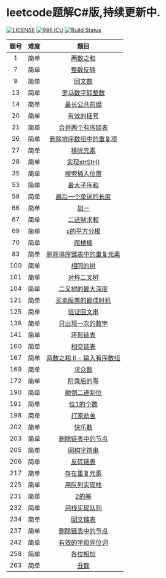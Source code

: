 # leetcode题解C#版,持续更新中.
[![LICENSE](https://img.shields.io/badge/license-Anti%20996-blue.svg)](https://github.com/996icu/996.ICU/blob/master/LICENSE) [![996.ICU](https://img.shields.io/badge/link-996.icu-red.svg)](https://996.icu) [![Build Status](https://travis-ci.org/jiayaoO3O/leetcode.svg?branch=master)](https://travis-ci.org/jiayaoO3O/leetcode)

| 题号 | 难度 |                             题目                             |
| :--: | :--: | :----------------------------------------------------------: |
|  1   | 简单 | [两数之和](https://jiayaoo3o.github.io/2019/05/01/1-两数之和/) |
|  7   | 简单 | [整数反转](https://jiayaoo3o.github.io/2019/05/01/7-整数反转/) |
|  9   | 简单 |  [回文数](https://jiayaoo3o.github.io/2019/05/01/9-回文数/)  |
|  13  | 简单 | [罗马数字转整数](https://jiayaoo3o.github.io/2019/05/01/13-罗马数字转整数/) |
|  14  | 简单 | [最长公共前缀](https://jiayaoo3o.github.io/2019/05/02/14-最长公共前缀/) |
|  20  | 简单 | [有效的括号](https://jiayaoo3o.github.io/2019/05/03/20-有效的括号/) |
|  21  | 简单 | [合并两个有序链表](https://jiayaoo3o.github.io/2019/05/04/21-合并两个有序链表/) |
|  26  | 简单 | [删除排序数组中的重复项](https://jiayaoo3o.github.io/2019/05/04/26-删除排序数组中的重复项/) |
|  27  | 简单 | [移除元素](https://jiayaoo3o.github.io/2019/05/04/27-移除元素/) |
|  28  | 简单 | [实现strStr()](https://jiayaoo3o.github.io/2019/05/06/28-实现strStr/) |
|  35  | 简单 | [搜索插入位置](https://jiayaoo3o.github.io/2019/05/06/35-搜索插入位置/) |
|  53  | 简单 | [最大子序和](https://jiayaoo3o.github.io/2019/05/06/53-最大子序和/) |
|  58  | 简单 | [最后一个单词的长度](https://jiayaoo3o.github.io/2019/05/06/58-最后一个单词的长度/) |
|  66  | 简单 |   [加一](https://jiayaoo3o.github.io/2019/05/07/66-加一/)    |
|  67  | 简单 | [二进制求和](https://jiayaoo3o.github.io/2019/05/07/67-二进制求和/) |
|  69  | 简单 | [x的平方分根](https://jiayaoo3o.github.io/2019/05/07/69-x的平方分根/) |
|  70  | 简单 | [爬楼梯](https://jiayaoo3o.github.io/2019/05/08/70-爬楼梯/)  |
|  83  | 简单 | [删除排序链表中的重复元素](https://jiayaoo3o.github.io/2019/05/08/83-删除排序链表中的重复元素/) |
| 100  | 简单 | [相同的树](https://jiayaoo3o.github.io/2019/05/08/100-相同的树/) |
| 101  | 简单 | [对称二叉树](https://jiayaoo3o.github.io/2019/05/09/101-对称二叉树/) |
| 104  | 简单 | [二叉树的最大深度](https://jiayaoo3o.github.io/2019/05/12/104-二叉树的最大深度/) |
| 121  | 简单 | [买卖股票的最佳时机](https://jiayaoo3o.github.io/2019/05/12/121-买卖股票的最佳时机/) |
| 125  | 简单 | [验证回文串](https://jiayaoo3o.github.io/2019/05/13/125-验证回文串/) |
| 136  | 简单 | [只出现一次的数字](https://jiayaoo3o.github.io/2019/05/13/136-只出现一次的数字/) |
| 141  | 简单 | [环形链表](https://jiayaoo3o.github.io/2019/05/13/141-环形链表/) |
| 160  | 简单 | [相交链表](https://jiayaoo3o.github.io/2019/05/14/160-相交链表/) |
| 167  | 简单 | [两数之和 II - 输入有序数组](https://jiayaoo3o.github.io/2019/05/15/167-两数之和-II-输入有序数组/) |
| 169  | 简单 | [求众数](https://jiayaoo3o.github.io/2019/05/15/169-求众数/) |
| 172  | 简单 | [阶乘后的零](https://jiayaoo3o.github.io/2019/05/15/172-阶乘后的零/) |
| 190  | 简单 | [颠倒二进制位](https://jiayaoo3o.github.io/2019/05/16/190-颠倒二进制位/) |
| 191  | 简单 | [位1的个数](https://jiayaoo3o.github.io/2019/05/19/191-位1的个数/) |
| 198  | 简单 | [打家劫舍](https://jiayaoo3o.github.io/2019/05/20/198-打家劫舍/) |
| 202  | 简单 | [快乐数](https://jiayaoo3o.github.io/2019/05/20/202-快乐数/) |
| 203  | 简单 | [删除链表中的节点](https://jiayaoo3o.github.io/2019/05/22/203-删除链表中的节点/) |
| 205  | 简单 | [同构字符串](https://jiayaoo3o.github.io/2019/05/23/205-同构字符串/) |
| 206  | 简单 | [反转链表](https://jiayaoo3o.github.io/2019/05/24/206-反转链表/) |
| 217  | 简单 | [存在重复元素](https://jiayaoo3o.github.io/2019/05/24/217-存在重复元素/) |
| 225  | 简单 | [用队列实现栈](https://jiayaoo3o.github.io/2019/05/25/225-用队列实现栈/) |
| 231  | 简单 |  [2的幂](https://jiayaoo3o.github.io/2019/05/26/231-2的幂/)  |
| 232  | 简单 | [用栈实现队列](https://jiayaoo3o.github.io/2019/05/28/232-用栈实现队列/) |
| 234  | 简单 | [回文链表](https://jiayaoo3o.github.io/2019/05/29/234-回文链表/) |
| 237  | 简单 | [删除链表中的节点](https://jiayaoo3o.github.io/2019/05/31/237-删除链表中的节点/) |
| 242  | 简单 | [有效的字母异位词](https://jiayaoo3o.github.io/2019/05/31/242-有效的字母异位词/) |
| 258  | 简单 | [各位相加](https://jiayaoo3o.github.io/2019/06/02/258-各位相加/) |
| 263  | 简单 |   [丑数](https://jiayaoo3o.github.io/2019/06/03/263-丑数/)   |

